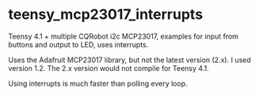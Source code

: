 # teensy_mcp23017_interrupts
Teensy 4.1 + multiple CQRobot i2c MCP23017, examples for input from buttons and output to LED, uses interrupts.

Uses the Adafruit MCP23017 library, but not the latest version (2.x). I used version 1.2. The 2.x version would not compile for Teensy 4.1.

Using interrupts is much faster than polling every loop.
